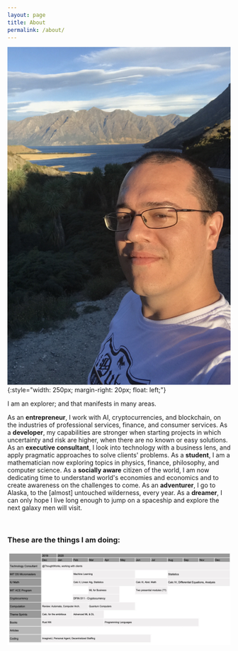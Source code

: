 ```yaml
---
layout: page
title: About
permalink: /about/
---
```


![That is me](/assets/me.png){:style="width: 250px; margin-right: 20px; float: left;"}

I am an explorer; and that manifests in many areas.  

As an **entrepreneur**, I work with AI, cryptocurrencies, and blockchain, on the industries of professional services, finance, and consumer services.
As a **developer**, my capabilities are stronger when starting projects in which uncertainty and risk are higher, when there are no known or easy solutions. 
As an **executive consultant**, I look into technology with a business lens, and apply pragmatic approaches to solve clients' problems.
As a **student**, I am a mathematician now exploring topics in physics, finance, philosophy, and computer science.
As a **socially aware** citizen of the world, I am now dedicating time to understand world's economies and economics and to create awareness on the challenges to come.
As an **adventurer**, I go to Alaska, to the [almost] untouched wilderness, every year. 
As a **dreamer**, I can only hope I live long enough to jump on a spaceship and explore the next galaxy men will visit.

<br/>

### These are the things I am doing:

![Things I am doing](/assets/doingnow.jpg)
